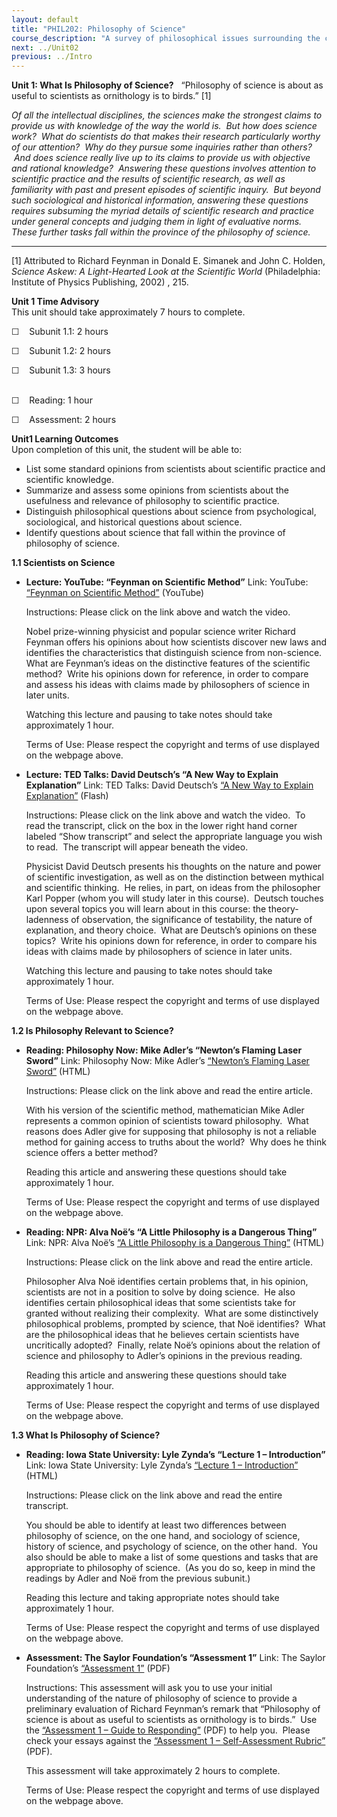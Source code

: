 ```yaml
---
layout: default
title: "PHIL202: Philosophy of Science"
course_description: "A survey of philosophical issues surrounding the concepts and practices of modern science, aimed to familiarize you with philosophical issues about science, as well as equip you to critically interpret popular reports about contemporary scientific research."
next: ../Unit02
previous: ../Intro
---
```

**Unit 1: What Is Philosophy of Science?** <span id="1"></span> 
“Philosophy of science is about as useful to scientists as ornithology
is to
birds.” [1][](file:///D:/Documents/Saylor/Google%20Drive/Course%20Development/Philosophy/PHIL202/PHIL202-FLC-FINAL-LINKS-FINAL.doc#_ftn1)  
  
 *Of all the intellectual disciplines, the sciences make the strongest
claims to provide us with knowledge of the way the world is.  But how
does science work?  What do scientists do that makes their research
particularly worthy of our attention?  Why do they pursue some inquiries
rather than others?  And does science really live up to its claims to
provide us with objective and rational knowledge?  Answering these
questions involves attention to scientific practice and the results of
scientific research, as well as familiarity with past and present
episodes of scientific inquiry.  But beyond such sociological and
historical information, answering these questions requires subsuming the
myriad details of scientific research and practice under general
concepts and judging them in light of evaluative norms.  These further
tasks fall within the province of the philosophy of science.*

------------------------------------------------------------------------

[1] Attributed to Richard Feynman in Donald E. Simanek and John C.
Holden, *Science Askew: A Light-Hearted Look at the Scientific World*
(Philadelphia: Institute of Physics Publishing, 2002) , 215.

**Unit 1 Time Advisory**  
This unit should take approximately 7 hours to complete.  
  
 ☐    Subunit 1.1: 2 hours  
  
 ☐    Subunit 1.2: 2 hours  
  
 ☐    Subunit 1.3: 3 hours  
  

☐    Reading: 1 hour  
  
 ☐    Assessment: 2 hours

**Unit1 Learning Outcomes**  
Upon completion of this unit, the student will be able to:
-   List some standard opinions from scientists about scientific
    practice and scientific knowledge.
-   Summarize and assess some opinions from scientists about the
    usefulness and relevance of philosophy to scientific practice.
-   Distinguish philosophical questions about science from
    psychological, sociological, and historical questions about science.
-   Identify questions about science that fall within the province of
    philosophy of science.

**1.1 Scientists on Science** <span id="1.1"></span> 
-   **Lecture: YouTube: “Feynman on Scientific Method”**
    Link: YouTube: [“Feynman on Scientific
    Method”](http://www.youtube.com/watch?v=EYPapE-3FRw) (YouTube)  
      
     Instructions: Please click on the link above and watch the video.  
      
     Nobel prize-winning physicist and popular science writer Richard
    Feynman offers his opinions about how scientists discover new laws
    and identifies the characteristics that distinguish science from
    non-science.  What are Feynman’s ideas on the distinctive features
    of the scientific method?  Write his opinions down for reference, in
    order to compare and assess his ideas with claims made by
    philosophers of science in later units.  
      
     Watching this lecture and pausing to take notes should take
    approximately 1 hour.  
      
     Terms of Use: Please respect the copyright and terms of use
    displayed on the webpage above.

-   **Lecture: TED Talks: David Deutsch’s “A New Way to Explain
    Explanation”**
    Link: TED Talks: David Deutsch’s [“A New Way to Explain
    Explanation”](http://www.ted.com/talks/lang/en/david_deutsch_a_new_way_to_explain_explanation.html)
    (Flash)  
      
     Instructions: Please click on the link above and watch the video.
     To read the transcript, click on the box in the lower right hand
    corner labeled “Show transcript” and select the appropriate language
    you wish to read.  The transcript will appear beneath the video.  
      
     Physicist David Deutsch presents his thoughts on the nature and
    power of scientific investigation, as well as on the distinction
    between mythical and scientific thinking.  He relies, in part, on
    ideas from the philosopher Karl Popper (whom you will study later in
    this course).  Deutsch touches upon several topics you will learn
    about in this course: the theory-ladenness of observation, the
    significance of testability, the nature of explanation, and theory
    choice.  What are Deutsch’s opinions on these topics?  Write his
    opinions down for reference, in order to compare his ideas with
    claims made by philosophers of science in later units.  
      
     Watching this lecture and pausing to take notes should take
    approximately 1 hour.  
      
     Terms of Use: Please respect the copyright and terms of use
    displayed on the webpage above.

**1.2 Is Philosophy Relevant to Science?** <span id="1.2"></span> 
-   **Reading: Philosophy Now: Mike Adler’s “Newton’s Flaming Laser
    Sword”**
    Link: Philosophy Now: Mike Adler’s [“Newton’s Flaming Laser
    Sword”](http://www.philosophynow.org/issues/46/Newtons_Flaming_Laser_Sword)
    (HTML)  
      
     Instructions: Please click on the link above and read the entire
    article.  
      
     With his version of the scientific method, mathematician Mike Adler
    represents a common opinion of scientists toward philosophy.  What
    reasons does Adler give for supposing that philosophy is not a
    reliable method for gaining access to truths about the world?  Why
    does he think science offers a better method?  
      
     Reading this article and answering these questions should take
    approximately 1 hour.  
      
     Terms of Use: Please respect the copyright and terms of use
    displayed on the webpage above.

-   **Reading: NPR: Alva Noë’s “A Little Philosophy is a Dangerous
    Thing”**
    Link: NPR: Alva Noë’s [“A Little Philosophy is a Dangerous
    Thing”](http://www.npr.org/blogs/13.7/2011/02/04/133363055/a-little-philosophy-is-a-dangerous-thing)
    (HTML)  
      
     Instructions: Please click on the link above and read the entire
    article.  
      
     Philosopher Alva Noë identifies certain problems that, in his
    opinion, scientists are not in a position to solve by doing
    science.  He also identifies certain philosophical ideas that some
    scientists take for granted without realizing their complexity. 
    What are some distinctively philosophical problems, prompted by
    science, that Noë identifies?  What are the philosophical ideas that
    he believes certain scientists have uncritically adopted?  Finally,
    relate Noë’s opinions about the relation of science and philosophy
    to Adler’s opinions in the previous reading.  
      
     Reading this article and answering these questions should take
    approximately 1 hour.  
      
     Terms of Use: Please respect the copyright and terms of use
    displayed on the webpage above.

**1.3 What Is Philosophy of Science?** <span id="1.3"></span> 
-   **Reading: Iowa State University: Lyle Zynda’s “Lecture 1 –
    Introduction”**
    Link: Iowa State University: Lyle Zynda’s [“Lecture 1 –
    Introduction”](http://www.soc.iastate.edu/sapp/phil_sci_lecture01.html)
    (HTML)  
      
     Instructions: Please click on the link above and read the entire
    transcript.  
      
     You should be able to identify at least two differences between
    philosophy of science, on the one hand, and sociology of science,
    history of science, and psychology of science, on the other hand.
     You also should be able to make a list of some questions and tasks
    that are appropriate to philosophy of science.  (As you do so, keep
    in mind the readings by Adler and Noë from the previous subunit.)  
      
     Reading this lecture and taking appropriate notes should take
    approximately 1 hour.  
      
     Terms of Use: Please respect the copyright and terms of use
    displayed on the webpage above.

-   **Assessment: The Saylor Foundation’s “Assessment 1”**
    Link: The Saylor Foundation’s [“Assessment
    1”](https://resources.saylor.org/archived/wp-content/uploads/2012/10/PHIL202-Unit1-Assessment1-FINAL.pdf)
    (PDF)  
      
     Instructions: This assessment will ask you to use your initial
    understanding of the nature of philosophy of science to provide a
    preliminary evaluation of Richard Feynman’s remark that “Philosophy
    of science is about as useful to scientists as ornithology is to
    birds.”  Use the [“Assessment 1 – Guide to
    Responding”](https://resources.saylor.org/archived/wp-content/uploads/2012/10/PHIL202-Unit1-Assessment1-Guide-FINAL.pdf)
    (PDF) to help you.  Please check your essays against the
    [“Assessment 1 – Self-Assessment
    Rubric”](https://resources.saylor.org/archived/wp-content/uploads/2012/10/PHIL202-Unit1-Assessment1-Rubric-FINAL.pdf)
    (PDF).  
      
     This assessment will take approximately 2 hours to complete.  
      
     Terms of Use: Please respect the copyright and terms of use
    displayed on the webpage above.


